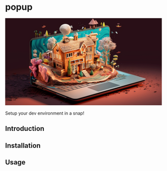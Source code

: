 # popup

![popup image](popup.png)

Setup your dev environment in a snap!

## Introduction

## Installation

## Usage

